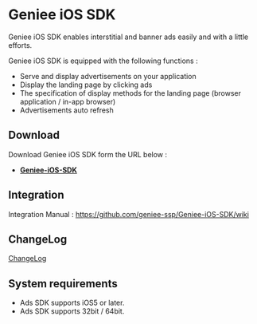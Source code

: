 # Geniee iOS SDK

Geniee iOS SDK enables interstitial and banner ads easily and with a little efforts.

Geniee iOS SDK is equipped with the following functions : 
- Serve and display advertisements on your application
- Display the landing page by clicking ads
- The specification of display methods for the landing page (browser application / in-app browser)
- Advertisements auto refresh

## Download

Download Geniee iOS SDK form the URL below :

- **[Geniee-iOS-SDK](https://github.com/geniee-ssp/Geniee-iOS-SDK/releases)**

## Integration

Integration Manual :
<https://github.com/geniee-ssp/Geniee-iOS-SDK/wiki>

## ChangeLog

[ChangeLog](https://github.com/geniee-ssp/Geniee-iOS-SDK/blob/master/CHANGELOG.md)

## System requirements

- Ads SDK supports iOS5 or later.
- Ads SDK supports 32bit / 64bit.

